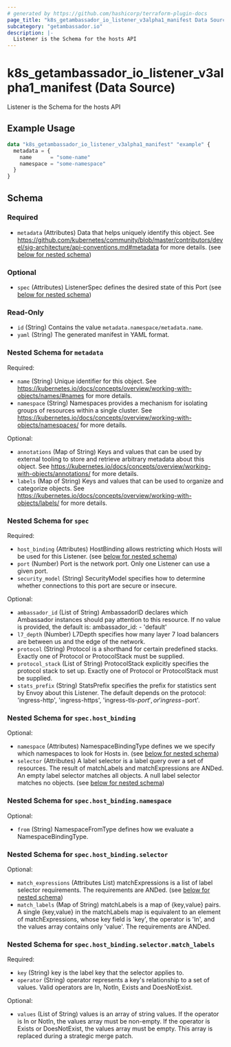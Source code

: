 ```yaml
---
# generated by https://github.com/hashicorp/terraform-plugin-docs
page_title: "k8s_getambassador_io_listener_v3alpha1_manifest Data Source - terraform-provider-k8s"
subcategory: "getambassador.io"
description: |-
  Listener is the Schema for the hosts API
---
```


# k8s_getambassador_io_listener_v3alpha1_manifest (Data Source)

Listener is the Schema for the hosts API

## Example Usage

```terraform
data "k8s_getambassador_io_listener_v3alpha1_manifest" "example" {
  metadata = {
    name      = "some-name"
    namespace = "some-namespace"
  }
}
```

<!-- schema generated by tfplugindocs -->
## Schema

### Required

- `metadata` (Attributes) Data that helps uniquely identify this object. See https://github.com/kubernetes/community/blob/master/contributors/devel/sig-architecture/api-conventions.md#metadata for more details. (see [below for nested schema](#nestedatt--metadata))

### Optional

- `spec` (Attributes) ListenerSpec defines the desired state of this Port (see [below for nested schema](#nestedatt--spec))

### Read-Only

- `id` (String) Contains the value `metadata.namespace/metadata.name`.
- `yaml` (String) The generated manifest in YAML format.

<a id="nestedatt--metadata"></a>
### Nested Schema for `metadata`

Required:

- `name` (String) Unique identifier for this object. See https://kubernetes.io/docs/concepts/overview/working-with-objects/names/#names for more details.
- `namespace` (String) Namespaces provides a mechanism for isolating groups of resources within a single cluster. See https://kubernetes.io/docs/concepts/overview/working-with-objects/namespaces/ for more details.

Optional:

- `annotations` (Map of String) Keys and values that can be used by external tooling to store and retrieve arbitrary metadata about this object. See https://kubernetes.io/docs/concepts/overview/working-with-objects/annotations/ for more details.
- `labels` (Map of String) Keys and values that can be used to organize and categorize objects. See https://kubernetes.io/docs/concepts/overview/working-with-objects/labels/ for more details.


<a id="nestedatt--spec"></a>
### Nested Schema for `spec`

Required:

- `host_binding` (Attributes) HostBinding allows restricting which Hosts will be used for this Listener. (see [below for nested schema](#nestedatt--spec--host_binding))
- `port` (Number) Port is the network port. Only one Listener can use a given port.
- `security_model` (String) SecurityModel specifies how to determine whether connections to this port are secure or insecure.

Optional:

- `ambassador_id` (List of String) AmbassadorID declares which Ambassador instances should pay attention to this resource. If no value is provided, the default is:  ambassador_id: - 'default'
- `l7_depth` (Number) L7Depth specifies how many layer 7 load balancers are between us and the edge of the network.
- `protocol` (String) Protocol is a shorthand for certain predefined stacks. Exactly one of Protocol or ProtocolStack must be supplied.
- `protocol_stack` (List of String) ProtocolStack explicitly specifies the protocol stack to set up. Exactly one of Protocol or ProtocolStack must be supplied.
- `stats_prefix` (String) StatsPrefix specifies the prefix for statistics sent by Envoy about this Listener. The default depends on the protocol: 'ingress-http', 'ingress-https', 'ingress-tls-$port', or 'ingress-$port'.

<a id="nestedatt--spec--host_binding"></a>
### Nested Schema for `spec.host_binding`

Optional:

- `namespace` (Attributes) NamespaceBindingType defines we we specify which namespaces to look for Hosts in. (see [below for nested schema](#nestedatt--spec--host_binding--namespace))
- `selector` (Attributes) A label selector is a label query over a set of resources. The result of matchLabels and matchExpressions are ANDed. An empty label selector matches all objects. A null label selector matches no objects. (see [below for nested schema](#nestedatt--spec--host_binding--selector))

<a id="nestedatt--spec--host_binding--namespace"></a>
### Nested Schema for `spec.host_binding.namespace`

Optional:

- `from` (String) NamespaceFromType defines how we evaluate a NamespaceBindingType.


<a id="nestedatt--spec--host_binding--selector"></a>
### Nested Schema for `spec.host_binding.selector`

Optional:

- `match_expressions` (Attributes List) matchExpressions is a list of label selector requirements. The requirements are ANDed. (see [below for nested schema](#nestedatt--spec--host_binding--selector--match_expressions))
- `match_labels` (Map of String) matchLabels is a map of {key,value} pairs. A single {key,value} in the matchLabels map is equivalent to an element of matchExpressions, whose key field is 'key', the operator is 'In', and the values array contains only 'value'. The requirements are ANDed.

<a id="nestedatt--spec--host_binding--selector--match_expressions"></a>
### Nested Schema for `spec.host_binding.selector.match_labels`

Required:

- `key` (String) key is the label key that the selector applies to.
- `operator` (String) operator represents a key's relationship to a set of values. Valid operators are In, NotIn, Exists and DoesNotExist.

Optional:

- `values` (List of String) values is an array of string values. If the operator is In or NotIn, the values array must be non-empty. If the operator is Exists or DoesNotExist, the values array must be empty. This array is replaced during a strategic merge patch.
